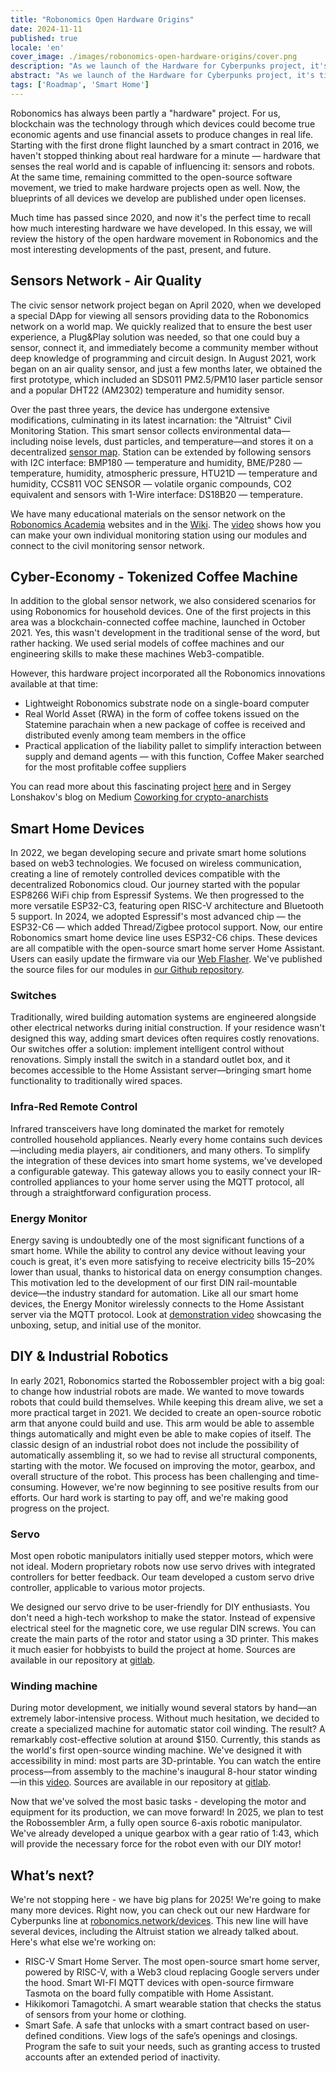 ```yaml
---
title: "Robonomics Open Hardware Origins"
date: 2024-11-11
published: true
locale: 'en'
cover_image: ./images/robonomics-open-hardware-origins/cover.png
description: "As we launch of the Hardware for Cyberpunks project, it's time to reflect on our hardware journey since 2020. This essay will explore Robonomics' open hardware movement."
abstract: "As we launch of the Hardware for Cyberpunks project, it's time to reflect on our hardware journey since 2020. This essay will explore Robonomics' open hardware movement."
tags: ['Roadmap', 'Smart Home']
---
```


Robonomics has always been partly a "hardware" project. For us, blockchain was the technology through which devices could become true economic agents and use financial assets to produce changes in real life. Starting with the first drone flight launched by a smart contract in 2016, we haven't stopped thinking about real hardware for a minute — hardware that senses the real world and is capable of influencing it: sensors and robots. At the same time, remaining committed to the open-source software movement, we tried to make hardware projects open as well. Now, the blueprints of all devices we develop are published under open licenses.

Much time has passed since 2020, and now it's the perfect time to recall how much interesting hardware we have developed. In this essay, we will review the history of the open hardware movement in Robonomics and the most interesting developments of the past, present, and future.

## Sensors Network - Air Quality

The civic sensor network project began on April 2020, when we developed a special DApp for viewing all sensors providing data to the Robonomics network on a world map. We quickly realized that to ensure the best user experience, a Plug&Play solution was needed, so that one could buy a sensor, connect it, and immediately become a community member without deep knowledge of programming and circuit design. In August 2021, work began on an air quality sensor, and just a few months later, we obtained the first prototype, which included an SDS011 PM2.5/PM10 laser particle sensor and a popular DHT22 (AM2302) temperature and humidity sensor.

<rb-image zoom src="./images/robonomics-open-hardware-origins/air-quality-station.jpg" alt="Sensors Network Air Quality Hardware" />

Over the past three years, the device has undergone extensive modifications, culminating in its latest incarnation: the "Altruist" Civil Monitoring Station. This smart sensor collects environmental data—including noise levels, dust particles, and temperature—and stores it on a decentralized [sensor map](https://sensors.social/). Station can be extended by following sensors with I2C interface: BMP180 — temperature and humidity, BME/P280 — temperature, humidity, atmospheric pressure, HTU21D — temperature and humidity, CCS811 VOC SENSOR — volatile organic compounds, CO2 equivalent and  sensors with 1-Wire interface: DS18B20 — temperature.

<rb-image zoom src="./images/robonomics-open-hardware-origins/altruist-hq.jpg" alt="Altruist Air Station" />

We have many educational materials on the sensor network on the [Robonomics Academia](https://robonomics.academy/en/learn/sensors-connectivity-course/overview/) websites and in the [Wiki](https://wiki.robonomics.network/docs/sds-sensor-connect/). The [video](https://www.youtube.com/watch?v=OdTd1sacCso) shows how you can make your own individual monitoring station using our modules and connect to the civil monitoring sensor network.

## Cyber-Economy - Tokenized Coffee Machine

In addition to the global sensor network, we also considered scenarios for using Robonomics for household devices. One of the first projects in this area was a blockchain-connected coffee machine, launched in October 2021. Yes, this wasn't development in the traditional sense of the word, but rather hacking. We used serial models of coffee machines and our engineering skills to make these machines Web3-compatible.

<rb-image zoom src="./images/robonomics-open-hardware-origins/robonomics-coffee-maker.jpg" alt="robonomics-coffee-maker" />

However, this hardware project incorporated all the Robonomics innovations available at that time:

- Lightweight Robonomics substrate node on a single-board computer
- Real World Asset (RWA) in the form of coffee tokens issued on the Statemine parachain when a new package of coffee is received and distributed evenly among team members in the office
- Practical application of the liability pallet to simplify interaction between supply and demand agents — with this function, Coffee Maker searched for the most profitable coffee suppliers

You can read more about this fascinating project [here](https://robonomics.network/cases/blockchain-coffee-machine/) and in Sergey Lonshakov's blog on Medium [Coworking for crypto-anarchists](https://blog.aira.life/coworking-for-crypto-anarchists-p1-5ebecb252f2d)

## Smart Home Devices

In 2022, we began developing secure and private smart home solutions based on web3 technologies. We focused on wireless communication, creating a line of remotely controlled devices compatible with the decentralized Robonomics cloud. Our journey started with the popular ESP8266 WiFi chip from Espressif Systems. We then progressed to the more versatile ESP32-C3, featuring open RISC-V architecture and Bluetooth 5 support. In 2024, we adopted Espressif's most advanced chip — the ESP32-C6 — which added Thread/Zigbee protocol support. Now, our entire Robonomics smart home device line uses ESP32-C6 chips. These devices are all compatible with the open-source smart home server Home Assistant. Users can easily update the firmware via our [Web Flasher](https://webflasher.robonomics.network/). We've published the source files for our modules in [our Github repository](https://github.com/airalab/hardware).

### Switches

Traditionally, wired building automation systems are engineered alongside other electrical networks during initial construction. If your residence wasn't designed this way, adding smart devices often requires costly renovations. Our switches offer a solution: implement intelligent control without renovations. Simply install the switch in a standard outlet box, and it becomes accessible to the Home Assistant server—bringing smart home functionality to traditionally wired spaces.

<rb-image zoom src="./images/robonomics-open-hardware-origins/2-gang-switch.jpg" alt="" />

### Infra-Red Remote Control

Infrared transceivers have long dominated the market for remotely controlled household appliances. Nearly every home contains such devices—including media players, air conditioners, and many others. To simplify the integration of these devices into smart home systems, we've developed a configurable gateway. This gateway allows you to easily connect your IR-controlled appliances to your home server using the MQTT protocol, all through a straightforward configuration process.

<rb-image zoom src="./images/robonomics-open-hardware-origins/ir-remote-control.jpg" alt="IR Remote Control" />

### Energy Monitor

Energy saving is undoubtedly one of the most significant functions of a smart home. While the ability to control any device without leaving your couch is great, it's even more satisfying to receive electricity bills 15–20% lower than usual, thanks to historical data on energy consumption changes. This motivation led to the development of our first DIN rail-mountable device—the industry standard for automation. Like all our smart home devices, the Energy Monitor wirelessly connects to the Home Assistant server via the MQTT protocol. Look at [demonstration video](https://www.youtube.com/watch?v=xtXIsORJGP0) showcasing the unboxing, setup, and initial use of the monitor.

<rb-image zoom src="./images/robonomics-open-hardware-origins/energy-monitor.jpg" alt="Energy Monitor" />


## DIY & Industrial Robotics

In early 2021, Robonomics started the Robossembler project with a big goal: to change how industrial robots are made. We wanted to move towards robots that could build themselves. While keeping this dream alive, we set a more practical target in 2021. We decided to create an open-source robotic arm that anyone could build and use. This arm would be able to assemble things automatically and might even be able to make copies of itself. The classic design of an industrial robot does not include the possibility of automatically assembling it, so we had to revise all structural components, starting with the motor. We focused on improving the motor, gearbox, and overall structure of the robot. This process has been challenging and time-consuming. However, we're now beginning to see positive results from our efforts. Our hard work is starting to pay off, and we're making good progress on the project.

### Servo

Most open robotic manipulators initially used stepper motors, which were not ideal. Modern proprietary robots now use servo drives with integrated controllers for better feedback. Our team developed a custom servo drive controller, applicable to various motor projects.


<rb-image zoom src="./images/robonomics-open-hardware-origins/robossembler-servo-reducer-exploding-view-01.jpg" alt="Robossembler Servo Exploding View" />

<rb-image zoom src="./images/robonomics-open-hardware-origins/servo.jpg" alt="Robossembler Servo" />

We designed our servo drive to be user-friendly for DIY enthusiasts. You don't need a high-tech workshop to make the stator. Instead of expensive electrical steel for the magnetic core, we use regular DIN screws. You can create the main parts of the rotor and stator using a 3D printer. This makes it much easier for hobbyists to build the project at home. Sources are available in our repository at [gitlab](https://gitlab.com/robossembler/servo).

### Winding machine

During motor development, we initially wound several stators by hand—an extremely labor-intensive process. Without much hesitation, we decided to create a specialized machine for automatic stator coil winding. The result? A remarkably cost-effective solution at around $150. Currently, this stands as the world's first open-source winding machine. We've designed it with accessibility in mind: most parts are 3D-printable. You can watch the entire process—from assembly to the machine's inaugural 8-hour stator winding—in this [video](https://youtu.be/5glGYkbpT6w?si=H6iFg7i56K8elXjw). Sources are available in our repository at [gitlab](https://gitlab.com/robossembler/cnc/motor-wire-winder).

<rb-image zoom src="./images/robonomics-open-hardware-origins/winder.jpg" alt="Motor Wire Winder" />

Now that we've solved the most basic tasks - developing the motor and equipment for its production, we can move forward! In 2025, we plan to test the Robossembler Arm, a fully open source 6-axis robotic manipulator. We've already developed a unique gearbox with a gear ratio of 1:43, which will provide the necessary force for the robot even with our DIY motor!

<rb-image zoom src="./images/robonomics-open-hardware-origins/robossembler-arm.jpg" alt="Robossembler Arm" />


## What’s next?

We're not stopping here - we have big plans for 2025! We're going to make many more devices. Right now, you can check out our new Hardware for Cyberpunks line at [robonomics.network/devices](https://robonomics.network/devices/). This new line will have several devices, including the Altruist station we already talked about. Here's what else we're working on:

- RISC-V Smart Home Server. The most open-source smart home server, powered by RISC-V, with a Web3 cloud replacing Google servers under the hood. Smart WI-FI MQTT devices with open-source firmware Tasmota on the board fully compatible with Home Assistant.
- Hikikomori Tamagotchi. A smart wearable station that checks the status of sensors from your home or clothing.
- Smart Safe. A safe that unlocks with a smart contract based on user-defined conditions. View logs of the safe’s openings and closings. Program the safe to suit your needs, such as granting access to trusted accounts after an extended period of inactivity.